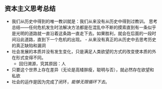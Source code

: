 ## 资本主义思考总结

- 我们从历史中得到的唯一教训就是：我们从来没有从历史中得到过教训。
	思考总结——任何危机发生时法解决方法都是在混乱中不断的摸索直到有一条似乎是光明的道路就一直沿着这条路一直走下去。如果胜利，就会在后面的一段时间沿此道路，直到下一个危机的出现。
		- 从来没有真正的从历史中去思考历史的真正缺陷和漏洞
- 社会发展的本质并没有发生变化，只是满足人类欲望的方式的改变使本质的外在形式变得不同。
	- 回归溯源，究其原因：人
- 只要这个世界上存在差异（无论是高矮胖瘦，聪明与否），就必然存在欲望和私欲
- 社会的运作是因为完成了闭环，*能够无限循环下去*。




